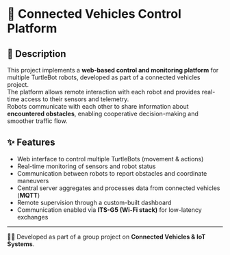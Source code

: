 # 🚗 Connected Vehicles Control Platform

## 📌 Description
This project implements a **web-based control and monitoring platform** for multiple TurtleBot robots, developed as part of a connected vehicles project.  
The platform allows remote interaction with each robot and provides real-time access to their sensors and telemetry.  
Robots communicate with each other to share information about **encountered obstacles**, enabling cooperative decision-making and smoother traffic flow.

## ✨ Features
- Web interface to control multiple TurtleBots (movement & actions)  
- Real-time monitoring of sensors and robot status  
- Communication between robots to report obstacles and coordinate maneuvers  
- Central server aggregates and processes data from connected vehicles (**MQTT**)  
- Remote supervision through a custom-built dashboard  
- Communication enabled via **ITS-G5 (Wi-Fi stack)** for low-latency exchanges  

---

👨‍💻 Developed as part of a group project on **Connected Vehicles & IoT Systems**.
